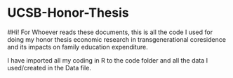 # UCSB-Honor-Thesis
#Hi! For Whoever reads these documents, this is all the code I used for doing my honor thesis economic research in transgenerational coresidence and its impacts on family education expenditure.

I have imported all my coding in R to the code folder and all the data I used/created in the Data file.

